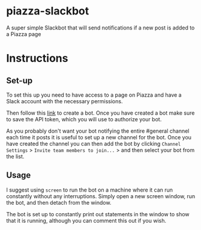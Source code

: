# piazza-slackbot
A super simple Slackbot that will send notifications if a new post is added to a Piazza page

# Instructions

## Set-up
To set this up you need to have access to a page on Piazza and have a Slack account with the necessary permissions.

Then follow this [link](https://my.slack.com/services/new/bot) to create a bot. Once you have created a bot make sure to save the API token, which you will use to authorize your bot.

As you probably don't want your bot notifying the entire #general channel each time it posts it is useful to set up a new channel for the bot. Once you have created the channel you can then add the bot by clicking `Channel Settings` > `Invite team members to join...` > and then select your bot from the list.

## Usage
I suggest using `screen` to run the bot on a machine where it can run constantly without any interruptions. Simply open a new screen window, run the bot, and then detach from the window.

The bot is set up to constantly print out statements in the window to show that it is running, although you can comment this out if you wish.
